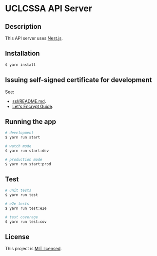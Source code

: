# UCLCSSA API Server

## Description

This API server uses [Nest.js](https://github.com/nestjs/nest).

## Installation

```bash
$ yarn install
```

## Issuing self-signed certificate for development

See:
 
 - [ssl/README.md](ssl/README.md).
 - [Let's Encrypt Guide](https://letsencrypt.org/docs/certificates-for-localhost/).

## Running the app

```bash
# development
$ yarn run start

# watch mode
$ yarn run start:dev

# production mode
$ yarn run start:prod
```

## Test

```bash
# unit tests
$ yarn run test

# e2e tests
$ yarn run test:e2e

# test coverage
$ yarn run test:cov
```

## License

  This project is [MIT licensed](LICENSE).
